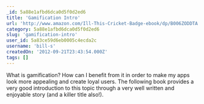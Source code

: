 ```yaml
---
_id: 5a88e1afbd6dca0d5f0d2ed6
title: 'Gamification Intro'
url: 'http://www.amazon.com/Ill-This-Cricket-Badge-ebook/dp/B006ZODDTA'
category: 5a88e1afbd6dca0d5f0d2ed6
slug: 'gamification-intro'
user_id: 5a83ce59d6eb0005c4ecda2c
username: 'bill-s'
createdOn: '2012-09-21T23:43:54.000Z'
tags: []
---
```


What is gamification? How can I benefit from it in order to make my apps look more appealing and create loyal users. The following book provides a very good introduction to this topic through a very well written and enjoyable story (and a killer title also!).
